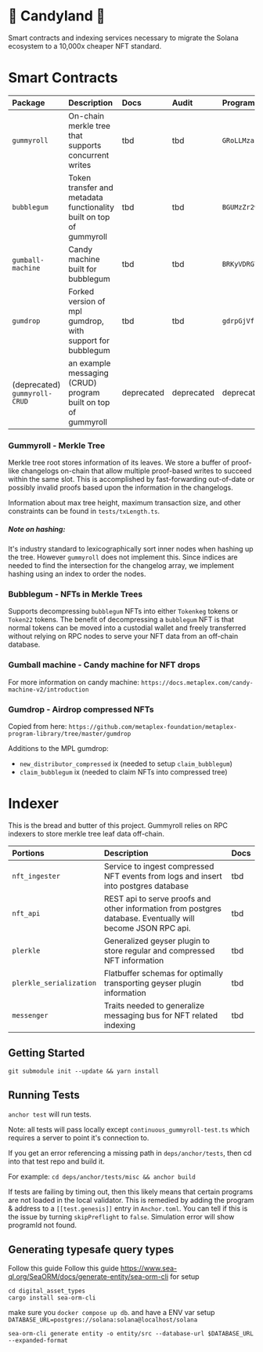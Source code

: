 # 🍬 Candyland 🍬

Smart contracts and indexing services necessary to migrate the Solana ecosystem to a 10,000x cheaper NFT standard.


# Smart Contracts

| Package | Description | Docs | Audit | Program Id |
| :-- | :-- | :--| :-- | :-- |
| `gummyroll` | On-chain merkle tree that supports concurrent writes | tbd | tbd | `GRoLLMza82AiYN7W9S9KCCtCyyPRAQP2ifBy4v4D5RMD` |
| `bubblegum` | Token transfer and metadata functionality built on top of gummyroll | tbd | tbd | `BGUMzZr2wWfD2yzrXFEWTK2HbdYhqQCP2EZoPEkZBD6o` |
| `gumball-machine` | Candy machine built for bubblegum | tbd | tbd | `BRKyVDRGT7SPBtMhjHN4PVSPVYoc3Wa3QTyuRVM4iZkt` | 
| `gumdrop` | Forked version of mpl gumdrop, with support for bubblegum | tbd | tbd | `gdrpGjVffourzkdDRrQmySw4aTHr8a3xmQzzxSwFD1a` | 
| (deprecated) `gummyroll-CRUD` | an example messaging (CRUD) program built on top of gummyroll | deprecated | deprecated | deprecated |

### Gummyroll - Merkle Tree 

Merkle tree root stores information of its leaves. 
We store a buffer of proof-like changelogs on-chain that allow multiple proof-based writes to succeed within the same slot.
This is accomplished by fast-forwarding out-of-date or possibly invalid proofs based upon the information in the changelogs.


Information about max tree height, maximum transaction size, and other constraints can be found in `tests/txLength.ts`.

##### Note on hashing:
It's industry standard to lexicographically sort inner nodes when hashing up the tree. However `gummyroll` does not implement this. Since indices are needed to find the intersection for the changelog array, we implement hashing using an index to order the nodes.

### Bubblegum - NFTs in Merkle Trees

Supports decompressing `bubblegum` NFTs into either `Tokenkeg` tokens or `Token22` tokens.
The benefit of decompressing a `bubblegum` NFT is that normal tokens can be moved into a custodial wallet and freely transferred
without relying on RPC nodes to serve your NFT data from an off-chain database.

### Gumball machine - Candy machine for NFT drops
For more information on candy machine: `https://docs.metaplex.com/candy-machine-v2/introduction`

### Gumdrop - Airdrop compressed NFTs
Copied from here: `https://github.com/metaplex-foundation/metaplex-program-library/tree/master/gumdrop`

Additions to the MPL gumdrop: 
- `new_distributor_compressed` ix (needed to setup `claim_bubblegum`)
- `claim_bubblegum` ix (needed to claim NFTs into compressed tree)

# Indexer

This is the bread and butter of this project. Gummyroll relies on RPC indexers to store merkle tree leaf data off-chain. 

| Portions | Description | Docs |
| :------- | :------- | :--- |
| `nft_ingester` | Service to ingest compressed NFT events from logs and insert into postgres database | tbd |
| `nft_api` | REST api to serve proofs and other information from postgres database. Eventually will become JSON RPC api. | tbd |
| `plerkle` | Generalized geyser plugin to store regular and compressed NFT information | tbd |
| `plerkle_serialization` | Flatbuffer schemas for optimally transporting geyser plugin information | tbd |
| `messenger` | Traits needed to generalize messaging bus for NFT related indexing | tbd |

## Getting Started

`git submodule init --update && yarn install`

## Running Tests

`anchor test` will run tests.

Note: all tests will pass locally except `continuous_gummyroll-test.ts` which requires a server to point it's connection to.

If you get an error referencing a missing path in `deps/anchor/tests`, then cd into that test repo and build it.

For example: `cd deps/anchor/tests/misc && anchor build`

If tests are failing by timing out, then this likely means that certain programs are not loaded in the local validator.
This is remedied by adding the program & address to a `[[test.genesis]]` entry in `Anchor.toml`.
You can tell if this is the issue by turning `skipPreflight` to `false`. Simulation error will show programId not found.

## Generating typesafe query types
Follow this guide Follow this guide https://www.sea-ql.org/SeaORM/docs/generate-entity/sea-orm-cli for setup
```
cd digital_asset_types
cargo install sea-orm-cli
```

make sure you `docker compose up db`. and have a ENV var setup `DATABASE_URL=postgres://solana:solana@localhost/solana`

`
sea-orm-cli generate entity -o entity/src --database-url $DATABASE_URL --expanded-format
`

